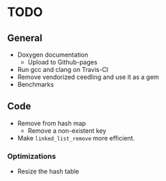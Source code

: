 # TODO

## General

* Doxygen documentation
    * Upload to Github-pages
* Run gcc and clang on Travis-CI
* Remove vendorized ceedling and use it as a gem
* Benchmarks

## Code

* Remove from hash map
    * Remove a non-existent key
* Make `linked_list_remove` more efficient.

### Optimizations

* Resize the hash table
